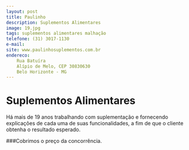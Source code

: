 ```yaml
---
layout: post
title: Paulinho
description: Suplementos Alimentares
image: 19.jpg
tags: suplementos alimentares malhação 
telefone: (31) 3017-1130
e-mail: 
site: www.paulinhosuplementos.com.br
endereco:
    Rua Batuíra
    Alípio de Melo, CEP 30830630
    Belo Horizonte - MG
---
```


# Suplementos Alimentares

Há mais de 19 anos trabalhando com suplementação e fornecendo explicações de cada 
uma de suas funcionalidades, a fim de que o cliente obtenha o resultado esperado.   

###Cobrimos o preço da concorrência.

